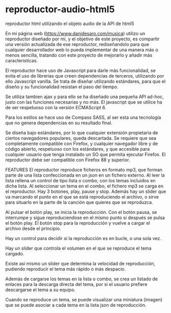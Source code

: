 # reproductor-audio-html5
reproductor html utilizando el objeto audio de la API de html5

En mi página web (https://www.danidesaro.com/musica) utilizo un reproductor diseñado por mi, y el objetivo de este proyecto, es compartir una versión actualizada de ese  reproductor, rediseñandolo para que cualquier desarrollador web lo pueda implementar de una manera más o menos sencilla, tratando con este proyecto de mejorarlo y añadir más características.

El reproductor hace uso de Javascript para darle más funcionalidad, se evita el uso de librerias que creen dependencias de terceros, utilizando por ello Javascript vanilla. Se trata de diseñar utilizando estándares, para que el diseño y su funcionalidad resistan el paso del tiempo.

Se utiliza tambien ajax y para ello se ha diseñado una pequeña API ad-hoc, justo con las  funciones necesarias y no más. El javascript que se utilice ha de ser respetuoso con la versión ECMAScript 6.

Para los estilos se hace uso de Compass SASS, al ser esta una tecnología que no genera dependencias en su resultado final.

Se diseña bajo estándares, por lo que cualquier extensión propietaria de ciertos navegadores populares, queda descartada. Se requiere que sea completamente compatible con Firefox, y cualquier navegador libre y de código abierto, respetuoso con los estándares, y que accesible para cualquier usuario que tenga instalado un SO que permita ejecutar Firefox.
El reproductor debe ser compatible con Firefox 88 y superior.

FEATURES
El reproductor reproduce ficheros en formato mp3, que forman parte de una lista confeccionada en un json en un fichero externo. Al leer la lista rellena un control de tipo lista o combo, con los temas incluidos en dicha lista. Al seleccionar un tema en el combo, el fichero mp3 se carga en el reproductor. Hay 3 botones, play, pause y stop. Además hay un slider que va marcando el punto en el que se está reproduciendo el archivo, o sirve para situarlo en la parte de la canción que quieres que se reproduzca.

Al pulsar el botón play, se inicia la reproducción. Con el botón pausa, se interrumpe y sigue reproduciendose en el mismo punto si después se pulsa el botón play. El botón stop para la reproducción y vuelve a cargar el archivo desde el principio.

Hay un control para decidir si la reproducción es en bucle, o una sola vez.

Hay un slider que controla el volumen en el que se reproduce el tema cargado.

Existe así mismo un  slider que determina la velocidad de reproducción, pudiendo reproducir el tema más rápido o más despacio.

Además de cargarse los temas en la lista o combo, se crea un listado de enlaces para la descarga directa del tema, por si el usuario prefiere descargarse el tema a su equipo.

Cuando se reproduce un tema, se puede visualizar una miniatura (imagen) que se puede asociar a cada tema en la lista json de reproducción.
